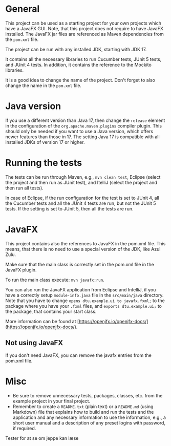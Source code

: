 # General
This project can be used as a starting project for your own projects which have a JavaFX GUI. Note, that this project does not require to have JavaFX installed. The JavaFX jar files are referenced as Maven dependencies from the `pom.xml` file.

The project can be run with any installed JDK, starting with JDK 17.  

It contains all the necessary libraries to run Cucumber tests, JUnit 5 tests, and JUnit 4 tests. In addition, it contains the reference to the Mockito libraries.

It is a good idea to change the name of the project. Don't forget to also change the name in the `pom.xml` file. 

# Java version
If you use a different version than Java 17, then change the `release` element in the configuration of the `org.apache.maven.plugins` compiler plugin.
This should only be needed if you want to use a Java version, which offers newer features than those in 17. The setting Java 17 is compatible with all installed JDKs of version 17 or higher.

# Running the tests
The tests can be run through Maven, e.g., `mvn clean test`, Eclipse (select the project and then run as JUnit test), and ItelliJ (select the project and then run all tests). 

In case of Eclipse, if the run configuration for the test is set to JUnit 4, all the Cucumber tests and all the JUnit 4 tests are run, but not the JUnit 5 tests. If the setting is set to JUnit 5, then all the tests are run.

# JavaFX
This project contains also the references to JavaFX in the pom.xml file. This means, that there is no need to use a special version of the JDK, like Azul Zulu. 

Make sure that the main class is correctly set in the pom.xml file in the JavaFX plugin. 

To run the main class execute: `mvn javafx:run`. 

You can also run the JavaFX application from Eclipse and IntelliJ, if you have a correctly setup `module-info.java` file in the `src/main/java` directory. Note that you have to change `opens dtu.example.ui to javafx.fxml;` to the package where you have your `.fxml` files, and `exports dtu.example.ui;` to the package, that contains your start class.

More information can be found at [https://openjfx.io/openjfx-docs/](https://openjfx.io/openjfx-docs/).

## Not using JavaFX
If you don't need JavaFX, you can remove the javafx entries from the pom.xml file.

# Misc
- Be sure to remove unnecessary tests, packages, classes, etc. from the example project in your final project. 
- Remember to create a `README.txt` (plain text) or a `README.md` (using Markdown) file that explains how to build and run the tests and the application and any necessary information to use the information, e.g., a short user manual and a description of any preset logins with password, if required.


Tester for at se om jeppe kan læse
